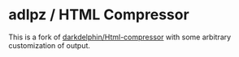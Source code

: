 # adlpz / HTML Compressor

This is a fork of [darkdelphin/Html-compressor](https://github.com/darkdelphin/Html-compressor) with
some arbitrary customization of output.
